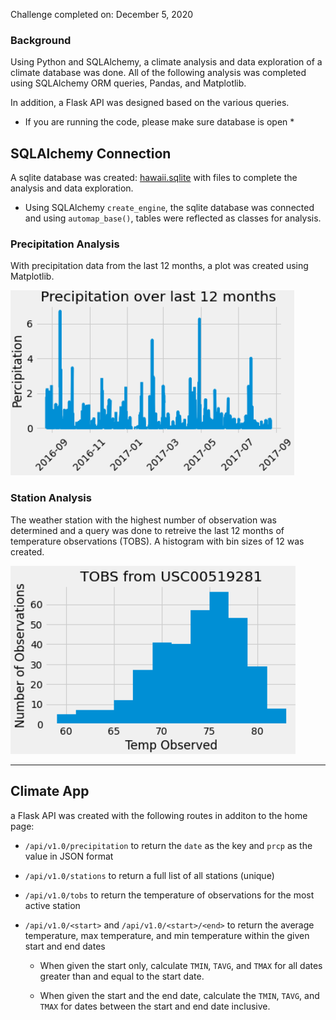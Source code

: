 Challenge completed on: December 5, 2020

### Background

Using Python and SQLAlchemy, a climate analysis and data exploration of a climate database was done. All of the following analysis was completed using SQLAlchemy ORM queries, Pandas, and Matplotlib.

In addition, a Flask API was designed based on the various queries. 

* If you are running the code, please make sure database is open * 


## SQLAlchemy Connection

A sqlite database was created: [hawaii.sqlite](Resources/hawaii.sqlite) with files to complete the analysis and data exploration.

* Using SQLAlchemy `create_engine`, the sqlite database was connected and using `automap_base()`, tables were reflected as classes for analysis. 


### Precipitation Analysis

With precipitation data from the last 12 months, a plot was created using Matplotlib. 

![precipitation](Images/precipitation.png)


### Station Analysis

The weather station with the highest number of observation was determined and a query was done to retreive the last 12 months of temperature observations (TOBS). A histogram with bin sizes of 12 was created. 

![station-histogram](Images/station-histogram.png)

- - -

## Climate App

a Flask API was created with the following routes in additon to the home page: 

* `/api/v1.0/precipitation` to return the `date` as the key and `prcp` as the value in JSON format

* `/api/v1.0/stations` to return a full list of all stations (unique)

* `/api/v1.0/tobs` to return the temperature of observations for the most active station

* `/api/v1.0/<start>` and `/api/v1.0/<start>/<end>` to return the average temperature, max temperature, and min temperature within the given start and end dates 
  * When given the start only, calculate `TMIN`, `TAVG`, and `TMAX` for all dates greater than and equal to the start date.

  * When given the start and the end date, calculate the `TMIN`, `TAVG`, and `TMAX` for dates between the start and end date inclusive.

